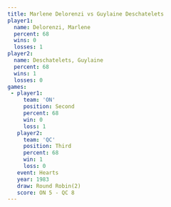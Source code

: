 ```yaml
---
title: Marlene Delorenzi vs Guylaine Deschatelets
player1:                      
  name: Delorenzi, Marlene    
  percent: 68                 
  wins: 0                     
  losses: 1                   
player2:                      
  name: Deschatelets, Guylaine
  percent: 68                 
  wins: 1                     
  losses: 0                   
games:
 - player1:          
     team: 'ON'      
     position: Second
     percent: 68     
     win: 0          
     loss: 1         
   player2:         
     team: 'QC'     
     position: Third
     percent: 68    
     win: 1         
     loss: 0        
   event: Hearts       
   year: 1983          
   draw: Round Robin(2)
   score: ON 5 - QC 8  
---
```

